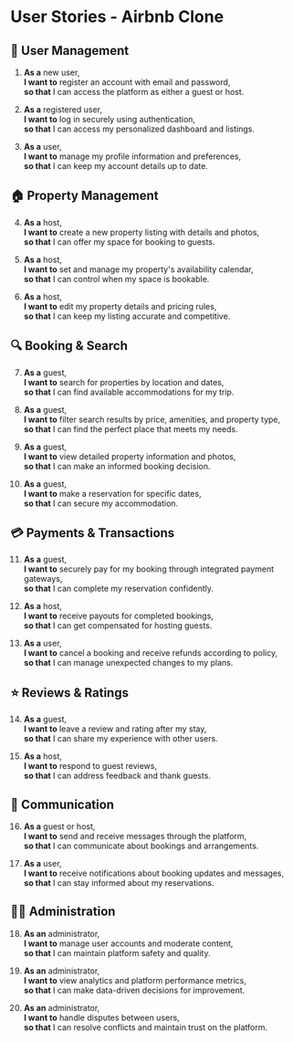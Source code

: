 # User Stories - Airbnb Clone

## 👥 User Management
1. **As a** new user,  
   **I want to** register an account with email and password,  
   **so that** I can access the platform as either a guest or host.

2. **As a** registered user,  
   **I want to** log in securely using authentication,  
   **so that** I can access my personalized dashboard and listings.

3. **As a** user,  
   **I want to** manage my profile information and preferences,  
   **so that** I can keep my account details up to date.

## 🏠 Property Management
4. **As a** host,  
   **I want to** create a new property listing with details and photos,  
   **so that** I can offer my space for booking to guests.

5. **As a** host,  
   **I want to** set and manage my property's availability calendar,  
   **so that** I can control when my space is bookable.

6. **As a** host,  
   **I want to** edit my property details and pricing rules,  
   **so that** I can keep my listing accurate and competitive.

## 🔍 Booking & Search
7. **As a** guest,  
   **I want to** search for properties by location and dates,  
   **so that** I can find available accommodations for my trip.

8. **As a** guest,  
   **I want to** filter search results by price, amenities, and property type,  
   **so that** I can find the perfect place that meets my needs.

9. **As a** guest,  
   **I want to** view detailed property information and photos,  
   **so that** I can make an informed booking decision.

10. **As a** guest,  
    **I want to** make a reservation for specific dates,  
    **so that** I can secure my accommodation.

## 💳 Payments & Transactions
11. **As a** guest,  
    **I want to** securely pay for my booking through integrated payment gateways,  
    **so that** I can complete my reservation confidently.

12. **As a** host,  
    **I want to** receive payouts for completed bookings,  
    **so that** I can get compensated for hosting guests.

13. **As a** user,  
    **I want to** cancel a booking and receive refunds according to policy,  
    **so that** I can manage unexpected changes to my plans.

## ⭐ Reviews & Ratings
14. **As a** guest,  
    **I want to** leave a review and rating after my stay,  
    **so that** I can share my experience with other users.

15. **As a** host,  
    **I want to** respond to guest reviews,  
    **so that** I can address feedback and thank guests.

## 💬 Communication
16. **As a** guest or host,  
    **I want to** send and receive messages through the platform,  
    **so that** I can communicate about bookings and arrangements.

17. **As a** user,  
    **I want to** receive notifications about booking updates and messages,  
    **so that** I can stay informed about my reservations.

## 👨‍💼 Administration
18. **As an** administrator,  
    **I want to** manage user accounts and moderate content,  
    **so that** I can maintain platform safety and quality.

19. **As an** administrator,  
    **I want to** view analytics and platform performance metrics,  
    **so that** I can make data-driven decisions for improvement.

20. **As an** administrator,  
    **I want to** handle disputes between users,  
    **so that** I can resolve conflicts and maintain trust on the platform.